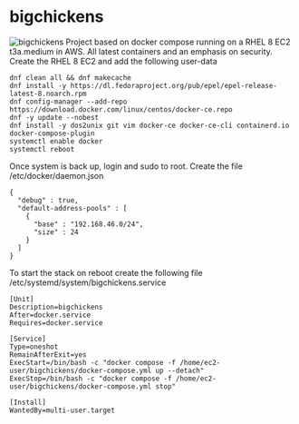 # bigchickens
![bigchickens](https://github.com/user-attachments/assets/9fbab409-1752-4fb2-ab48-1636fbe73db1)
Project based on docker compose running on a RHEL 8 EC2 t3a.medium in AWS. All latest containers and an emphasis on security.
Create the RHEL 8 EC2 and add the following user-data
```
dnf clean all && dnf makecache
dnf install -y https://dl.fedoraproject.org/pub/epel/epel-release-latest-8.noarch.rpm
dnf config-manager --add-repo https://download.docker.com/linux/centos/docker-ce.repo
dnf -y update --nobest
dnf install -y dos2unix git vim docker-ce docker-ce-cli containerd.io docker-compose-plugin
systemctl enable docker
systemctl reboot
```
Once system is back up, login and sudo to root. Create the file /etc/docker/daemon.json
```
{
  "debug" : true,
  "default-address-pools" : [
    {
      "base" : "192.168.46.0/24",
      "size" : 24
    }
  ]
}
```
To start the stack on reboot create the following file /etc/systemd/system/bigchickens.service
```
[Unit]
Description=bigchickens
After=docker.service
Requires=docker.service

[Service]
Type=oneshot
RemainAfterExit=yes
ExecStart=/bin/bash -c "docker compose -f /home/ec2-user/bigchickens/docker-compose.yml up --detach"
ExecStop=/bin/bash -c "docker compose -f /home/ec2-user/bigchickens/docker-compose.yml stop"

[Install]
WantedBy=multi-user.target
```
